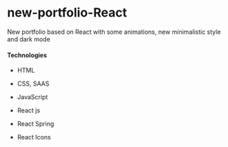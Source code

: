# new-portfolio-React
New portfolio based on React with some animations, new minimalistic style and dark mode

#### Technologies
- HTML
- CSS, SAAS
- JavaScript
- React js

- React Spring 
- React Icons


